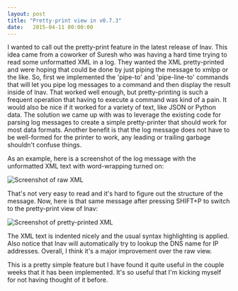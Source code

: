 ```yaml
---
layout: post
title: "Pretty-print view in v0.7.3"
date:   2015-04-11 00:00:00
---
```


I wanted to call out the pretty-print feature in the latest release of lnav.
This idea came from a coworker of Suresh who was having a hard time trying to
read some unformatted XML in a log. They wanted the XML pretty-printed and were
hoping that could be done by just piping the message to xmlpp or the like. So,
first we implemented the 'pipe-to' and 'pipe-line-to' commands that will let you
pipe log messages to a command and then display the result inside of lnav. That
worked well enough, but pretty-printing is such a frequent operation that having
to execute a command was kind of a pain. It would also be nice if it worked for
a variety of text, like JSON or Python data. The solution we came up with was to
leverage the existing code for parsing log messages to create a simple
pretty-printer that should work for most data formats. Another benefit is that
the log message does not have to be well-formed for the printer to work, any
leading or trailing garbage shouldn't confuse things.

As an example, here is a screenshot of the log message with the unformatted XML
text with word-wrapping turned on:

![Screenshot of raw XML](/assets/images/lnav-before-pretty.png)

That's not very easy to read and it's hard to figure out the structure of the
message. Now, here is that same message after pressing SHIFT+P to switch to the
pretty-print view of lnav:

![Screenshot of pretty-printed XML](/assets/images/lnav-after-pretty.png)

The XML text is indented nicely and the usual syntax highlighting is applied.
Also notice that lnav will automatically try to lookup the DNS name for IP
addresses. Overall, I think it's a major improvement over the raw view.

This is a pretty simple feature but I have found it quite useful in the couple
weeks that it has been implemented. It's so useful that I'm kicking myself for
not having thought of it before.
